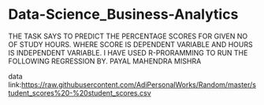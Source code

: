 # Data-Science_Business-Analytics
THE TASK SAYS TO PREDICT THE PERCENTAGE SCORES FOR GIVEN NO OF STUDY HOURS.
WHERE SCORE IS DEPENDENT VARIABLE AND HOURS IS INDEPENDENT VARIABLE.
I HAVE USED R-PRORAMMING TO RUN THE FOLLOWING REGRESSION 
BY. PAYAL MAHENDRA MISHRA 

data link:https://raw.githubusercontent.com/AdiPersonalWorks/Random/master/student_scores%20-%20student_scores.csv
